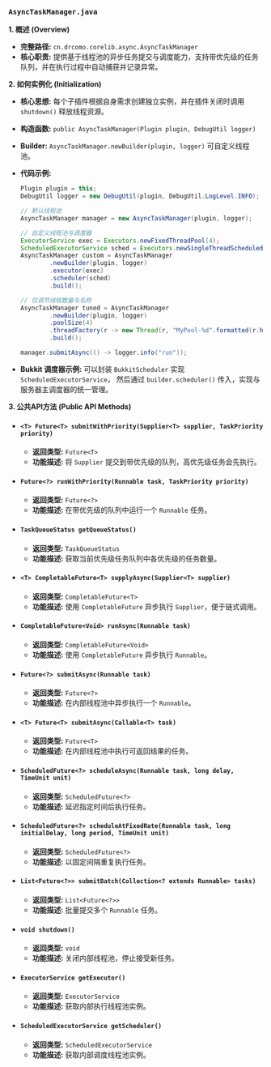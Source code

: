 ### `AsyncTaskManager.java`

**1. 概述 (Overview)**

  * **完整路径:** `cn.drcomo.corelib.async.AsyncTaskManager`
  * **核心职责:** 提供基于线程池的异步任务提交与调度能力，支持带优先级的任务队列，并在执行过程中自动捕获并记录异常。

**2. 如何实例化 (Initialization)**

  * **核心思想:** 每个子插件根据自身需求创建独立实例，并在插件关闭时调用 `shutdown()` 释放线程资源。
  * **构造函数:** `public AsyncTaskManager(Plugin plugin, DebugUtil logger)`
  * **Builder:** `AsyncTaskManager.newBuilder(plugin, logger)` 可自定义线程池。
  * **代码示例:**
    ```java
    Plugin plugin = this;
    DebugUtil logger = new DebugUtil(plugin, DebugUtil.LogLevel.INFO);

    // 默认线程池
    AsyncTaskManager manager = new AsyncTaskManager(plugin, logger);

    // 自定义线程池与调度器
    ExecutorService exec = Executors.newFixedThreadPool(4);
    ScheduledExecutorService sched = Executors.newSingleThreadScheduledExecutor();
    AsyncTaskManager custom = AsyncTaskManager
            .newBuilder(plugin, logger)
            .executor(exec)
            .scheduler(sched)
            .build();

    // 仅调节线程数量与名称
    AsyncTaskManager tuned = AsyncTaskManager
            .newBuilder(plugin, logger)
            .poolSize(4)
            .threadFactory(r -> new Thread(r, "MyPool-%d".formatted(r.hashCode())))
            .build();

    manager.submitAsync(() -> logger.info("run"));
    ```

  * **Bukkit 调度器示例:** 可以封装 `BukkitScheduler` 实现 `ScheduledExecutorService`，
    然后通过 `builder.scheduler()` 传入，实现与服务器主调度器的统一管理。

**3. 公共API方法 (Public API Methods)**

  * #### `<T> Future<T> submitWithPriority(Supplier<T> supplier, TaskPriority priority)`
      * **返回类型:** `Future<T>`
      * **功能描述:** 将 `Supplier` 提交到带优先级的队列，高优先级任务会先执行。
  * #### `Future<?> runWithPriority(Runnable task, TaskPriority priority)`
      * **返回类型:** `Future<?>`
      * **功能描述:** 在带优先级的队列中运行一个 `Runnable` 任务。
  * #### `TaskQueueStatus getQueueStatus()`
      * **返回类型:** `TaskQueueStatus`
      * **功能描述:** 获取当前优先级任务队列中各优先级的任务数量。
  * #### `<T> CompletableFuture<T> supplyAsync(Supplier<T> supplier)`
      * **返回类型:** `CompletableFuture<T>`
      * **功能描述:** 使用 `CompletableFuture` 异步执行 `Supplier`，便于链式调用。
  * #### `CompletableFuture<Void> runAsync(Runnable task)`
      * **返回类型:** `CompletableFuture<Void>`
      * **功能描述:** 使用 `CompletableFuture` 异步执行 `Runnable`。
  * #### `Future<?> submitAsync(Runnable task)`
      * **返回类型:** `Future<?>`
      * **功能描述:** 在内部线程池中异步执行一个 `Runnable`。
  * #### `<T> Future<T> submitAsync(Callable<T> task)`
      * **返回类型:** `Future<T>`
      * **功能描述:** 在内部线程池中执行可返回结果的任务。
  * #### `ScheduledFuture<?> scheduleAsync(Runnable task, long delay, TimeUnit unit)`
      * **返回类型:** `ScheduledFuture<?>`
      * **功能描述:** 延迟指定时间后执行任务。
  * #### `ScheduledFuture<?> scheduleAtFixedRate(Runnable task, long initialDelay, long period, TimeUnit unit)`
      * **返回类型:** `ScheduledFuture<?>`
      * **功能描述:** 以固定间隔重复执行任务。
  * #### `List<Future<?>> submitBatch(Collection<? extends Runnable> tasks)`
      * **返回类型:** `List<Future<?>>`
      * **功能描述:** 批量提交多个 `Runnable` 任务。
  * #### `void shutdown()`
      * **返回类型:** `void`
      * **功能描述:** 关闭内部线程池，停止接受新任务。
  * #### `ExecutorService getExecutor()`
      * **返回类型:** `ExecutorService`
      * **功能描述:** 获取内部执行线程池实例。
  * #### `ScheduledExecutorService getScheduler()`
      * **返回类型:** `ScheduledExecutorService`
      * **功能描述:** 获取内部调度线程池实例。

